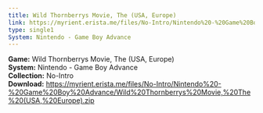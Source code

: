 ```yaml
---
title: Wild Thornberrys Movie, The (USA, Europe)
link: https://myrient.erista.me/files/No-Intro/Nintendo%20-%20Game%20Boy%20Advance/Wild%20Thornberrys%20Movie,%20The%20(USA,%20Europe).zip
type: single1
System: Nintendo - Game Boy Advance
---
```

<b>Game:</b> Wild Thornberrys Movie, The (USA, Europe)<br>
<b>System:</b> Nintendo - Game Boy Advance<br>
<b>Collection:</b> No-Intro<br>
<b>Download:</b> https://myrient.erista.me/files/No-Intro/Nintendo%20-%20Game%20Boy%20Advance/Wild%20Thornberrys%20Movie,%20The%20(USA,%20Europe).zip